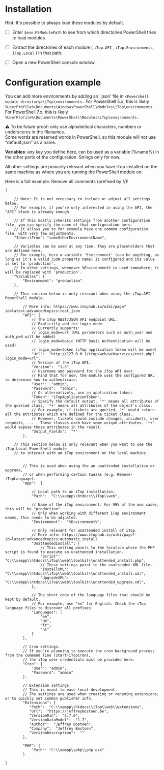 
# Installation

Hint: It's possible to always load these modules by default.

- [ ] Enter `$env:PSModulePath` to see from which directories PowerShell tries to load modules.
- [ ] Extract the directories of each module ( `iTop.API` , `iTop.Environments`, `iTop.Local` ) in that path. 
- [ ] Open a new PowerShell console window.


# Configuration example

You can add more environments by adding an '**<environment-name>**.json' file in `<Powershell module directory>\iTop\environments` .
For PowerShell 5.x, this is likely `%UserProfile%\Documents\WindowsPowerShell\Modules\iTop\environments` .
For PowerShell 7.x, this is likely `%UserProfile%\Documents\PowerShell\Modules\iTop\environments` .

⚠ To be future proof: only use alphabetical characters, numbers or underscores in the filenames.  
Some words are reserved words in PowerShell, so this module will not use "default.json" as a name.



**Variables**: any key you define here, can be used as a variable (%name%) in the other parts of the configuration. Strings only for now.

All other settings are primarily relevant when you have iTop installed on the same machine as where you are running the PowerShell module on.

Here is a full example. Remove all comments (prefixed by //)!

```
{

	// Note: It is not necessary to include or adjust all settings below.
	// For example, if you're only interested in using the API, the "API" block is already enough.

	// If this mostly inherits settings from another configuration file, you can specify the name of that configuration here.
	// It allows you to for example have one common configuration file, with very few adjustments.
	"InheritFrom": "someOtherEnvironmentName",
	
	// Variables can be used at any time. They are placeholders that are defined here.
	// For example, here a variable 'Environment' (can be anything, as long as it's a valid JSON property name) is configured and its value is set to 'production'.
	// In other settings, whenever %Environment% is used somewhere, it will be replaced with 'production'.
	"Variables": {
		"Environment": "production"
	},
		
	// This section below is only relevant when using the iTop.API PowerShell module.
	
		// More info: https://www.itophub.io/wiki/page?id=latest:advancedtopics:rest_json
		"API": {
			// The iTop REST/JSON API endpoint URL.
			// Explicitly add the login mode.
			// Currently supports:
			// login_mode=url (URL parameters such as auth_user and auth_pwd will be added)
			// login_mode=basic (HTTP Basic Authentication will be used)
			// login_mode=token (iTop application token will be used)
			"Url":  "http://127.0.0.1/itop/web/webservices/rest.php?login_mode=url",
			// Version of the iTop API.
			"Version":  "1.3",
			// Username and password for the iTop API user.
			// Mind that for now, the module uses the configured URL to determine how to authenticate.
			"User":  "admin",
			"Password":  "admin",
			// Or alternatively, use an application token:
			"Token": "iTopApplicationToken",
			// Specify the default output. '*' means all attributes of the queried class, '*+' means all attributes of the object's class.
			// For example, if tickets are queried, '*' would return all the attributes which are defined for the ticket class.
			// However, tickets could include changes, incidents, user requests, ... . Those classes each have some unique attributes. '*+' would expose those attributes in the result.
			"Output_Fields":  "*"
		},
	
	// This section below is only relevant when you want to use the iTop.Local PowerShell module 
	// to interact with an iTop environment on the local machine.
	

		// This is used when using the an unattended installation or upgrade, 
		// or when performing certain tweaks (e.g. Remove-iTopLanguage).
		"App":  {
		
			// Local path to an iTop installation.
			"Path":  "C:\\xampp\\htdocs\\iTop\\web",
			
			// Name of the iTop environment. For 99% of the use cases, this will be "production".
			// Only when working with different iTop environment names, this needs to be adjusted.
			"Environment":  "%Environment%",
		
			// Only relevant for unattended install of iTop.
			// More info: https://www.itophub.io/wiki/page?id=latest:advancedtopics:automatic_install
			"UnattendedInstall": {
				// This setting points to the location where the PHP script is found to execute an unattended installation.
				"Script":  "C:\\xampp\\htdocs\\iTop\\web\\toolkit\\unattended_install.php", 
				// These settings point to the unattended XML file.
				"InstallXML":  "C:\\xampp\\htdocs\\iTop\\web\\toolkit\\unattended_install.xml",
				"UpgradeXML":  "C:\\xampp\\htdocs\\iTop\\web\\toolkit\\unattended_upgrade.xml",
			},
			
			// The short code of the language files that should be kept by default.
			// For example, use "en" for English. Check the iTop language files to discover all prefixes.
			"Languages": [
				"en",
				"de",
				"fr",
				"nl"
			] 
		},
		
		// Cron settings.
		// If you're planning to execute the cron background process from the command line (Start-iTopCron),
		// the iTop user credentials must be provided here.
		"Cron": {
			"User": "admin",
			"Password": "admin"
		},
		
		// Extension settings.
		// This is meant to ease local development.
		// The settings are used when creating or renaming extensions; or to quickly set common publisher info.
		"Extensions": {
		   "Path":  "C:\\xampp\\htdocs\\iTop\\web\\extensions", 
		   "Url":  "https://jeffreybostoen.be",
		   "VersionMin":  "2.7.0", 
		   "VersionDataModel":  "1.7", 
		   "Author":  "Jeffrey Bostoen", 
		   "Company":  "Jeffrey Bostoen", 
		   "VersionDescription":  "" 
		},
		
		"PHP": {
			"Path": "C:\\xampp\\php\\php.exe"
		}
	
}

```

